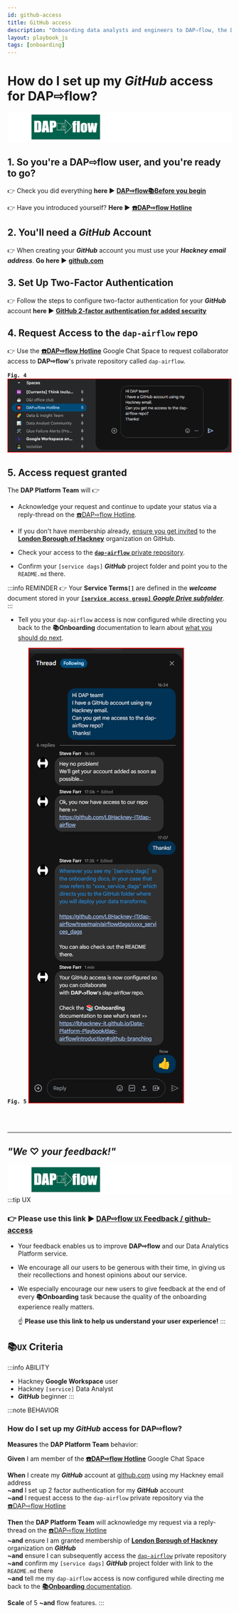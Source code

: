 ```yaml
---
id: github-access
title: GitHub access
description: "Onboarding data analysts and engineers to DAP⇨flow, the Data Analytics Platform Airflow integration."
layout: playbook_js
tags: [onboarding]
---
```


# How do I set up my ***GitHub*** access for **DAP⇨flow**?
![DAP⇨flow](../images/DAPairflowFLOWleft.png)  

## 1. So you're a DAP⇨flow user, and you're ready to go?
 
👉 Check you did everything **here ►** **[DAP⇨flow📚Before you begin](../onboarding/begin)** 

👉 Have you introduced yourself? **Here ►** [**☎️DAP⇨flow Hotline**](https://chat.google.com/room/AAAAZYTZYPE/w4EMQuK-9QA/w4EMQuK-9QA?cls=10)  
      
## 2. You'll need a ***GitHub*** Account

👉 When creating your ***GitHub*** account you must use your ***Hackney email address***. **Go here ►** [**github.com**](https://github.com/) 

## 3. Set Up Two-Factor Authentication

👉 Follow the steps to configure two-factor authentication for your ***GitHub*** account **here ►** [**GitHub 2-factor authentication for added security**](https://docs.github.com/en/authentication/securing-your-account-with-two-factor-authentication-2fa/configuring-two-factor-authentication)

## 4. Request Access to the `dap-airflow` repo

👉 Use the [**☎️DAP⇨flow Hotline**](https://chat.google.com/room/AAAAZYTZYPE?cls=7)  Google Chat Space to request collaborator access to **DAP⇨flow**'s private repository called `dap-airflow`.

**`Fig. 4`** ![Fig. 4](../images/github-access-four.png)

## 5. Access request granted
The **DAP Platform Team** will 👉

* Acknowledge your request and continue to update your status via a reply-thread on the [☎️DAP⇨flow Hotline](https://chat.google.com/room/AAAAZYTZYPE?cls=7).

* If you don't have membership already, [ensure you get invited](https://docs.github.com/en/enterprise-cloud@latest/organizations/managing-membership-in-your-organization/inviting-users-to-join-your-organization) to the [**London Borough of Hackney**](https://github.com/LBHackney-IT) organization on GitHub.

* Check your access to the [**`dap-airflow`** private repository](https://github.com/LBHackney-IT/dap-airflow).

* Confirm your `[service dags]` ***GitHub*** project folder and point you to the `README.md` there.

:::info REMINDER
👉  Your **Service Terms`[]`** are defined in the ***welcome*** document stored in your [**`[service access group]`** ***Google Drive subfolder***](https://drive.google.com/drive/folders/1k30M7Hh8WLttL5T5JVGbnKvSLNX7lVSg?usp=drive_link).
:::

* Tell you your `dap-airflow` access is now configured while directing you back to the **📚Onboarding** documentation to learn about [what you should do next](../introduction#github-branching).


**`Fig. 5`** ![Fig. 5](../images/github-access-five.png)

<br> 
</br>  

---
## ***"We* ♡ *your feedback!"***  

![DAP⇨flow](../images/DAPairflowFLOWleft.png)  
:::tip UX  
### 👉 Please use **this link ►** [**DAP⇨flow** `UX` **Feedback / github-access**](https://docs.google.com/forms/d/e/1FAIpQLSdqeNyWIPMNBHEr-YSyxnXQ4ggTwJPkffMYgFaJ4hGEhIL6LA/viewform?usp=pp_url&entry.339550210=github-access)  

- Your feedback enables us to improve **DAP⇨flow** and our Data Analytics Platform service.  
- We encourage all our users to be generous with their time, in giving us their recollections and honest opinions about our service.  
- We especially encourage our new users to give feedback at the end of every **📚Onboarding** task because the quality of the onboarding experience really matters.  

    ☝ **Please use this link to help us understand your user experience!**
:::

## 📚`UX` Criteria  
:::info ABILITY  
* Hackney **Google Workspace** user 
* Hackney `[service]` Data Analyst
* ***GitHub*** beginner
:::

:::note BEHAVIOR  
### How do I set up my ***GitHub*** access for **DAP⇨flow**?
**Measures** the **DAP Platform Team** behavior:  

**Given** I am member of the [**☎️DAP⇨flow Hotline**](https://chat.google.com/room/AAAAZYTZYPE?cls=7) Google Chat Space

**When** I create my ***GitHub*** account at [github.com](https://github.com/) using my Hackney email address  
**~and** I set up 2 factor authentication for my ***GitHub*** account  
**~and** I request access to the `dap-airflow` private repository via the [☎️DAP⇨flow Hotline](https://chat.google.com/room/AAAAZYTZYPE?cls=7)


**Then** the **DAP Platform Team** will acknowledge my request via a reply-thread on the [☎️DAP⇨flow Hotline](https://chat.google.com/room/AAAAZYTZYPE?cls=7)   
**~and** ensure I am granted membership of [**London Borough of Hackney**](https://github.com/LBHackney-IT) organization on ***GitHub***  
**~and** ensure I can subsequently access the [`dap-airflow`](https://github.com/LBHackney-IT/dap-airflow) private repository  
**~and** confirm my `[service dags]` ***GitHub*** project folder with link to the `README.md` there  
**~and** tell me my `dap-airflow` access is now configured while directing me back to the [**📚Onboarding** documentation](../introduction#github-branching). 

**Scale** of 5 **~and** flow features.
:::
